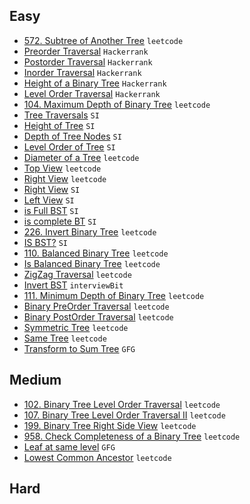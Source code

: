 ## Easy
- [572. Subtree of Another Tree](https://leetcode.com/problems/subtree-of-another-tree/) `leetcode`
- [Preorder Traversal](https://www.hackerrank.com/challenges/tree-preorder-traversal/problem?isFullScreen=true) `Hackerrank`
- [Postorder Traversal](https://www.hackerrank.com/challenges/tree-postorder-traversal/problem?isFullScreen=true) `Hackerrank`
- [Inorder Traversal](https://www.hackerrank.com/challenges/tree-inorder-traversal/problem?isFullScreen=true) `Hackerrank`
- [Height of a Binary Tree](https://www.hackerrank.com/challenges/tree-height-of-a-binary-tree/problem?isFullScreen=true) `Hackerrank`
- [Level Order Traversal](https://www.hackerrank.com/challenges/tree-level-order-traversal/problem?isFullScreen=true) `Hackerrank`
- [104. Maximum Depth of Binary Tree](https://leetcode.com/problems/maximum-depth-of-binary-tree/) `leetcode`
- [Tree Traversals](https://www.hackerrank.com/contests/smart-interviews/challenges/si-tree-traversals) `SI`
- [Height of Tree](https://www.hackerrank.com/contests/smart-interviews/challenges/si-height-of-tree) `SI`
- [Depth of Tree Nodes](https://www.hackerrank.com/contests/smart-interviews/challenges/si-depth-of-tree-nodes) `SI`
- [Level Order of Tree](https://www.hackerrank.com/contests/smart-interviews/challenges/si-level-order-of-tree) `SI`
- [Diameter of a Tree](https://leetcode.com/problems/diameter-of-binary-tree/description/) `leetcode`
- [Top View](https://www.hackerrank.com/challenges/tree-top-view/problem?isFullScreen=true) `leetcode`
- [Right View](https://leetcode.com/problems/binary-tree-right-side-view/description/) `leetcode`
- [Right View](https://www.hackerrank.com/contests/smart-interviews/challenges/si-right-view-of-tree/) `SI`
- [Left View](https://www.hackerrank.com/contests/smart-interviews/challenges/si-left-view-of-tree/) `SI`
- [is Full BST](https://www.hackerrank.com/contests/smart-interviews/challenges/si-is-full-binary-tree) `SI`
- [is complete BT](https://www.hackerrank.com/contests/smart-interviews/challenges/si-is-complete-binary-tree) `SI`
- [226. Invert Binary Tree](https://leetcode.com/problems/invert-binary-tree/) `leetcode`
- [IS BST?](https://www.hackerrank.com/contests/smart-interviews/challenges/si-is-bst/) `SI`
- [110. Balanced Binary Tree](https://leetcode.com/problems/balanced-binary-tree/description/) `leetcode`
- [Is Balanced Binary Tree](https://www.hackerrank.com/contests/smart-interviews/challenges/si-is-balanced-tree/) `leetcode`
- [ZigZag Traversal](https://leetcode.com/problems/binary-tree-zigzag-level-order-traversal/) `leetcode`
- [Invert BST](https://www.interviewbit.com/problems/invert-the-binary-tree/) `interviewBit`
- [111. Minimum Depth of Binary Tree](https://leetcode.com/problems/minimum-depth-of-binary-tree/) `leetcode`
- [Binary PreOrder Traversal](https://leetcode.com/problems/binary-tree-preorder-traversal/) `leetcode`
- [Binary PostOrder Traversal](https://leetcode.com/problems/binary-tree-postorder-traversal/) `leetcode`
- [Symmetric Tree](https://leetcode.com/problems/symmetric-tree/) `leetcode`
- [Same Tree](https://leetcode.com/problems/same-tree/) `leetcode`
- [Transform to Sum Tree](https://practice.geeksforgeeks.org/problems/transform-to-sum-tree/) `GFG`


## Medium
- [102. Binary Tree Level Order Traversal](https://leetcode.com/problems/binary-tree-level-order-traversal/submissions/907868572/) `leetcode`
- [107. Binary Tree Level Order Traversal II](https://leetcode.com/problems/binary-tree-level-order-traversal-ii/description/) `leetcode`
- [199. Binary Tree Right Side View](https://leetcode.com/problems/binary-tree-right-side-view/description/) `leetcode`
- [958. Check Completeness of a Binary Tree](https://leetcode.com/problems/check-completeness-of-a-binary-tree/) `leetcode`
- [Leaf at same level](https://practice.geeksforgeeks.org/problems/leaf-at-same-level/1) `GFG`
- [Lowest Common Ancestor](https://leetcode.com/problems/lowest-common-ancestor-of-a-binary-tree/) `leetcode`

## Hard


